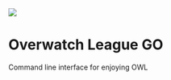 <img src="https://acupoftee.github.io/images/owlshort.png">

# Overwatch League GO
Command line interface for enjoying OWL
